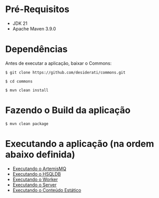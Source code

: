 # Pré-Requisitos

* JDK 21
* Apache Maven 3.9.0

# Dependências

Antes de executar a aplicação, baixar o Commons:

```
$ git clone https://github.com/desiderati/commons.git

$ cd commons

$ mvn clean install
```

# Fazendo o Build da aplicação

```
$ mvn clean package

```

# Executando a aplicação (na ordem abaixo definida)

- [Executando o ArtemisMQ](demo-sat-tracklist-manager-artemis-server/README.md)
- [Executando o HSQLDB](demo-sat-tracklist-manager-db/README.md)
- [Executando o Worker](demo-sat-tracklist-manager-worker/README.md)
- [Executando o Server](demo-sat-tracklist-manager-server/README.md)
- [Executando o Conteúdo Estático](demo-sat-tracklist-manager-static/README.md)
